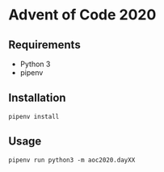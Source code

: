 # Advent of Code 2020

## Requirements
* Python 3
* pipenv

## Installation
`pipenv install`

## Usage
`pipenv run python3 -m aoc2020.dayXX`